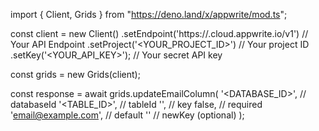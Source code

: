 import { Client, Grids } from "https://deno.land/x/appwrite/mod.ts";

const client = new Client()
    .setEndpoint('https://<REGION>.cloud.appwrite.io/v1') // Your API Endpoint
    .setProject('<YOUR_PROJECT_ID>') // Your project ID
    .setKey('<YOUR_API_KEY>'); // Your secret API key

const grids = new Grids(client);

const response = await grids.updateEmailColumn(
    '<DATABASE_ID>', // databaseId
    '<TABLE_ID>', // tableId
    '', // key
    false, // required
    'email@example.com', // default
    '' // newKey (optional)
);
